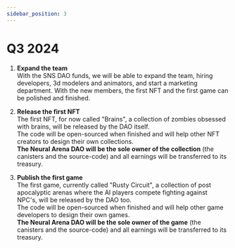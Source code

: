 ```yaml
---
sidebar_position: 3
---
```


# Q3 2024
1. **Expand the team**  
With the SNS DAO funds, we will be able to expand the team, hiring developers, 3d modelers and animators, and start a marketing department. With the new members, the first NFT and the first game can be polished and finished.

2. **Release the first NFT**  
The first NFT, for now called "Brains", a collection of zombies obsessed with brains, will be released by the DAO itself.  
The code will be open-sourced when finished and will help other NFT creators to design their own collections.  
**The Neural Arena DAO will be the sole owner of the collection** (the canisters and the source-code) and all earnings will be transferred to its treasury.

3. **Publish the first game**  
The first game, currently called "Rusty Circuit", a collection of post apocalyptic arenas where the AI players compete fighting against NPC's, will be released by the DAO too.  
The code will be open-sourced when finished and will help other game developers to design their own games.  
**The Neural Arena DAO will be the sole owner of the game** (the canisters and the source-code) and all earnings will be transferred to its treasury.


